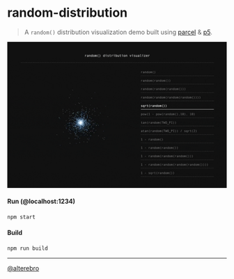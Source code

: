 # random-distribution

> A `random()` distribution visualization demo built using [parcel](https://parceljs.org/) & [p5](https://p5js.org/).

![Random Distribution Visualizer](src/media/random-distribution-visualizer.gif)

#### Run (@localhost:1234)

```sh
npm start
```

#### Build

```sh
npm run build
```

---

[@alterebro](https://alterebro.com/alterebro)